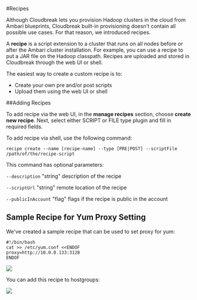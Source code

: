 #Recipes

Although Cloudbreak lets you provision Hadoop clusters in the cloud from Ambari blueprints, Cloudbreak built-in provisioning doesn't contain all possible use cases. For that reason, we introduced recipes.

A **recipe** is a script extension to a cluster that runs on all nodes before or after the Ambari cluster installation. For example, you can use a recipe to put a JAR file on the Hadoop classpath. Recipes are uploaded and stored in Cloudbreak through the web UI or shell.

The easiest way to create a custom recipe is to:

  * Create your own pre and/or post scripts
  * Upload them using the web UI or shell 

##Adding Recipes

To add recipe via the web UI, in the **manage recipes** section, choose **create new recipe**. Next, select either SCRIPT or FILE type plugin and fill in required fields.

To add recipe via shell, use the following command:

```
recipe create --name [recipe-name] --type [PRE|POST] --scriptFile /path/of/the/recipe-script
```

This command has optional parameters:

`--description` "string" description of the recipe

`--scriptUrl` "string" remote location of the recipe

`--publicInAccount` "flag" flags if the recipe is public in the account

## Sample Recipe for Yum Proxy Setting

We've created a sample recipe that can be used to set proxy for yum:

```
#!/bin/bash
cat >> /etc/yum.conf <<ENDOF
proxy=http://10.0.0.133:3128
ENDOF
```

![](/images/create-recipe.png)

You can add this recipe to hostgroups:

![](/images/select-recipe.png)

